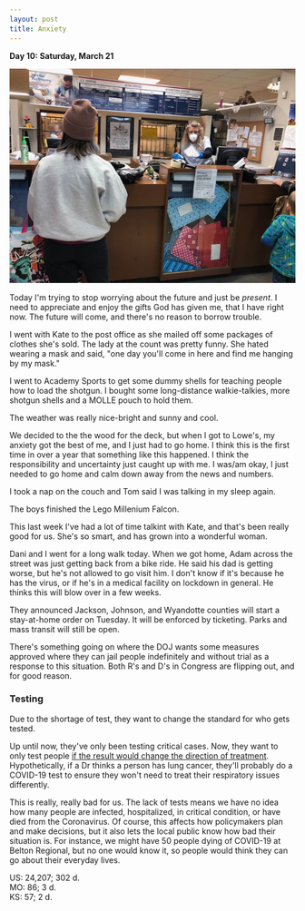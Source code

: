 ```yaml
---
layout: post
title: Anxiety
---
```

**Day 10: Saturday, March 21**

![Post  Office](/public/img/2020-03-21-mail.jpg)

Today I'm trying to stop worrying about the future and just be _present_.  I need to appreciate and enjoy the gifts God has given me, that I have right now.  The future will come, and there's no reason to borrow trouble.

I went with Kate to the post office as she mailed off some packages of clothes she's sold.  The lady at the count was pretty funny.  She hated wearing a mask and said, "one day you'll come in here and find me hanging by my mask."

I went to Academy Sports to get some dummy shells for teaching people how to load the shotgun.  I bought some long-distance walkie-talkies, more shotgun shells and a MOLLE pouch to hold them.

The weather was really nice-bright and sunny and cool.

We decided to the the wood for the deck, but when I got to Lowe's, my anxiety got the best of me, and I just had to go home.  I think this is the first time in over a year that something like this happened. I think the responsibility and uncertainty just caught up with me.  I was/am okay, I just needed to go home and calm down away from the news and numbers.

I took a nap on the couch and Tom said I was talking in my sleep again.

The boys finished the Lego Millenium Falcon.

This last week I've had a lot of time talkint with Kate, and that's been really good for us.  She's so smart, and has grown into a wonderful woman.

Dani and I went for a long walk today.  When we got home, Adam across the street was just getting back from a bike ride.  He said his dad is getting worse, but he's not allowed to go visit him.  I don't know if it's because he has the virus, or if he's in a medical facility on lockdown in general.  He thinks this will blow over in a few weeks.

They announced Jackson, Johnson, and Wyandotte counties will start a stay-at-home order on Tuesday.  It will be enforced by ticketing.  Parks and mass transit will still be open.

There's something going on where the DOJ wants some measures approved where they can jail people indefinitely and without trial as a response to this situation.  Both R's and D's in Congress are flipping out, and for good reason.

### Testing ###

Due to the shortage of test, they want to change the standard for who gets tested.

Up until now, they've only been testing critical cases.  Now, they want to only test people [if the result would change the direction of treatment](https://www.cnn.com/2020/03/22/health/us-coronavirus-wrap-sunday/index.html). Hypothetically, if a Dr thinks a person has lung cancer, they'll probably do a COVID-19 test to ensure they won't need to treat their respiratory issues differently.

This is really, really bad for us.  The lack of tests means we have no idea how many people are infected, hospitalized, in critical condition, or have died from the Coronavirus.  Of course, this affects how policymakers plan and make decisions, but it also lets the local public know how bad their situation is.  For instance, we might have 50 people dying of COVID-19 at Belton Regional, but no one would know it, so people would think they can go about their everyday lives.

US: 24,207; 302 d.<br>
MO: 86; 3 d.<br>
KS: 57; 2 d.